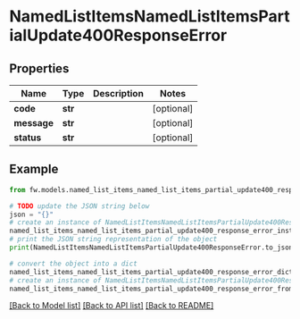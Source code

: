 # NamedListItemsNamedListItemsPartialUpdate400ResponseError


## Properties

Name | Type | Description | Notes
------------ | ------------- | ------------- | -------------
**code** | **str** |  | [optional] 
**message** | **str** |  | [optional] 
**status** | **str** |  | [optional] 

## Example

```python
from fw.models.named_list_items_named_list_items_partial_update400_response_error import NamedListItemsNamedListItemsPartialUpdate400ResponseError

# TODO update the JSON string below
json = "{}"
# create an instance of NamedListItemsNamedListItemsPartialUpdate400ResponseError from a JSON string
named_list_items_named_list_items_partial_update400_response_error_instance = NamedListItemsNamedListItemsPartialUpdate400ResponseError.from_json(json)
# print the JSON string representation of the object
print(NamedListItemsNamedListItemsPartialUpdate400ResponseError.to_json())

# convert the object into a dict
named_list_items_named_list_items_partial_update400_response_error_dict = named_list_items_named_list_items_partial_update400_response_error_instance.to_dict()
# create an instance of NamedListItemsNamedListItemsPartialUpdate400ResponseError from a dict
named_list_items_named_list_items_partial_update400_response_error_from_dict = NamedListItemsNamedListItemsPartialUpdate400ResponseError.from_dict(named_list_items_named_list_items_partial_update400_response_error_dict)
```
[[Back to Model list]](../README.md#documentation-for-models) [[Back to API list]](../README.md#documentation-for-api-endpoints) [[Back to README]](../README.md)


